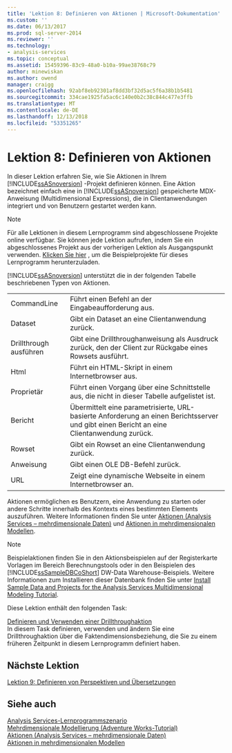 ```yaml
---
title: 'Lektion 8: Definieren von Aktionen | Microsoft-Dokumentation'
ms.custom: ''
ms.date: 06/13/2017
ms.prod: sql-server-2014
ms.reviewer: ''
ms.technology:
- analysis-services
ms.topic: conceptual
ms.assetid: 15459396-83c9-48a0-b10a-99ae38768c79
author: minewiskan
ms.author: owend
manager: craigg
ms.openlocfilehash: 92abf8eb92301af8dd3bf32d5ac5f6a38b1b5481
ms.sourcegitcommit: 334cae1925fa5ac6c140e0b2c38c844c477e3ffb
ms.translationtype: MT
ms.contentlocale: de-DE
ms.lasthandoff: 12/13/2018
ms.locfileid: "53351265"
---
```

# <a name="lesson-8-defining-actions"></a>Lektion 8: Definieren von Aktionen
  In dieser Lektion erfahren Sie, wie Sie Aktionen in Ihrem [!INCLUDE[ssASnoversion](../includes/ssasnoversion-md.md)] -Projekt definieren können. Eine Aktion bezeichnet einfach eine in [!INCLUDE[ssASnoversion](../includes/ssasnoversion-md.md)] gespeicherte MDX-Anweisung (Multidimensional Expressions), die in Clientanwendungen integriert und von Benutzern gestartet werden kann.  
  
> [!NOTE]  
>  Für alle Lektionen in diesem Lernprogramm sind abgeschlossene Projekte online verfügbar. Sie können jede Lektion aufrufen, indem Sie ein abgeschlossenes Projekt aus der vorherigen Lektion als Ausgangspunkt verwenden. [Klicken Sie hier](https://go.microsoft.com/fwlink/?LinkID=221866) , um die Beispielprojekte für dieses Lernprogramm herunterzuladen.  
  
 [!INCLUDE[ssASnoversion](../includes/ssasnoversion-md.md)] unterstützt die in der folgenden Tabelle beschriebenen Typen von Aktionen.  
  
|||  
|-|-|  
|CommandLine|Führt einen Befehl an der Eingabeaufforderung aus.|  
|Dataset|Gibt ein Dataset an eine Clientanwendung zurück.|  
|Drillthrough ausführen|Gibt eine Drillthroughanweisung als Ausdruck zurück, den der Client zur Rückgabe eines Rowsets ausführt.|  
|Html|Führt ein HTML-Skript in einem Internetbrowser aus.|  
|Proprietär|Führt einen Vorgang über eine Schnittstelle aus, die nicht in dieser Tabelle aufgelistet ist.|  
|Bericht|Übermittelt eine parametrisierte, URL-basierte Anforderung an einen Berichtsserver und gibt einen Bericht an eine Clientanwendung zurück.|  
|Rowset|Gibt ein Rowset an eine Clientanwendung zurück.|  
|Anweisung|Gibt einen OLE DB-Befehl zurück.|  
|URL|Zeigt eine dynamische Webseite in einem Internetbrowser an.|  
  
 Aktionen ermöglichen es Benutzern, eine Anwendung zu starten oder andere Schritte innerhalb des Kontexts eines bestimmten Elements auszuführen. Weitere Informationen finden Sie unter [Aktionen &#40;Analysis Services – mehrdimensionale Daten&#41;](multidimensional-models/actions-analysis-services-multidimensional-data.md) und [Aktionen in mehrdimensionalen Modellen](multidimensional-models/actions-in-multidimensional-models.md).  
  
> [!NOTE]  
>  Beispielaktionen finden Sie in den Aktionsbeispielen auf der Registerkarte Vorlagen im Bereich Berechnungstools oder in den Beispielen des [!INCLUDE[ssSampleDBCoShort](../includes/sssampledbcoshort-md.md)] DW-Data Warehouse-Beispiels. Weitere Informationen zum Installieren dieser Datenbank finden Sie unter [Install Sample Data and Projects for the Analysis Services Multidimensional Modeling Tutorial](install-sample-data-and-projects.md).  
  
 Diese Lektion enthält den folgenden Task:  
  
 [Definieren und Verwenden einer Drillthroughaktion](lesson-8-1-defining-and-using-a-drillthrough-action.md)  
 In diesem Task definieren, verwenden und ändern Sie eine Drillthroughaktion über die Faktendimensionsbeziehung, die Sie zu einem früheren Zeitpunkt in diesem Lernprogramm definiert haben.  
  
## <a name="next-lesson"></a>Nächste Lektion  
 [Lektion 9: Definieren von Perspektiven und Übersetzungen](lesson-9-defining-perspectives-and-translations.md)  
  
## <a name="see-also"></a>Siehe auch  
 [Analysis Services-Lernprogrammszenario](analysis-services-tutorial-scenario.md)   
 [Mehrdimensionale Modellierung &#40;Adventure Works-Tutorial&#41;](multidimensional-modeling-adventure-works-tutorial.md)   
 [Aktionen &#40;Analysis Services – mehrdimensionale Daten&#41;](multidimensional-models/actions-analysis-services-multidimensional-data.md)   
 [Aktionen in mehrdimensionalen Modellen](multidimensional-models/actions-in-multidimensional-models.md)  
  
  
